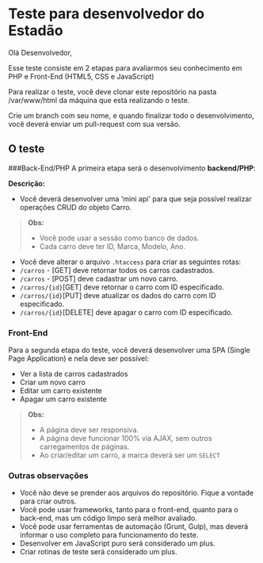 Teste para desenvolvedor do Estadão
==============================

Olá Desenvolvedor,

Esse teste consiste em 2 etapas para avaliarmos seu conhecimento em PHP e Front-End (HTML5, CSS e JavaScript)

Para realizar o teste, você deve clonar este repositório na pasta /var/www/html da máquina que está realizando o teste.

Crie um branch com seu nome, e quando finalizar todo o desenvolvimento, você deverá enviar um pull-request com sua versão.


O teste
--------

###Back-End/PHP
A primeira etapa será o desenvolvimento **backend/PHP**:

**Descrição:**

- Você deverá desenvolver uma 'mini api' para que seja possível realizar operações CRUD do objeto Carro.
> **Obs:**
>  - Você pode usar a sessão como banco de dados.
>  - Cada carro deve ter ID, Marca, Modelo, Ano.


- Você deve alterar o arquivo `.htaccess` para criar as seguintes rotas:
 - `/carros` - [GET] deve retornar todos os carros cadastrados.
 - `/carros` - [POST] deve cadastrar um novo carro.
 - `/carros/{id}`[GET] deve retornar o carro com ID especificado.
 - `/carros/{id}`[PUT] deve atualizar os dados do carro com ID especificado.
 - `/carros/{id}`[DELETE] deve apagar o carro com ID especificado.

### Front-End

Para a segunda etapa do teste, você deverá desenvolver uma SPA (Single Page Application) e nela deve ser possível:

- Ver a lista de carros cadastrados
- Criar um novo carro
- Editar um carro existente
- Apagar um carro existente

> **Obs:**
> - A página deve ser responsiva.
> - A página deve funcionar 100% via AJAX, sem outros carregamentos de páginas.
> - Ao criar/editar um carro, a marca deverá ser um `SELECT`


### Outras observações

 - Você não deve se prender aos arquivos do repositório. Fique a vontade para criar outros.
 - Você pode usar frameworks, tanto para o front-end, quanto para o back-end, mas um código limpo será melhor avaliado.
 - Você pode usar ferramentas de automação (Grunt, Gulp), mas deverá informar o uso completo para funcionamento do teste.
 - Desenvolver em JavaScript puro será considerado um plus.
 - Criar rotinas de teste será considerado um plus.